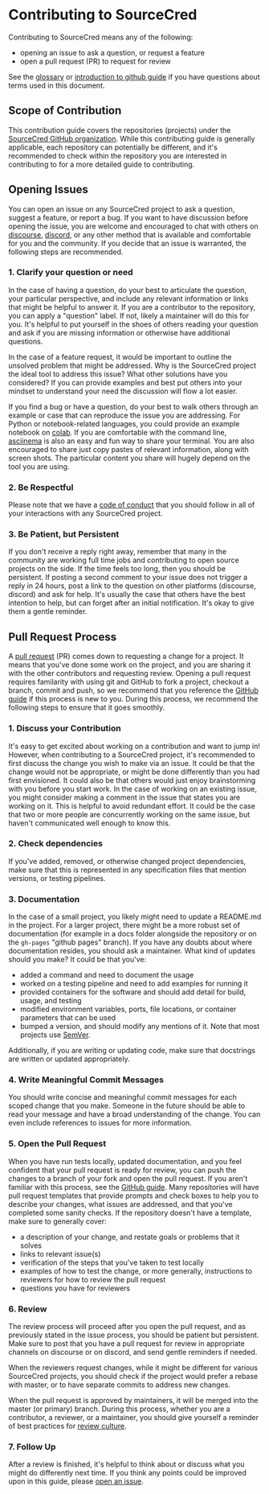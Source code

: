 # Contributing to SourceCred

Contributing to SourceCred means any of the following:

 - opening an issue to ask a question, or request a feature
 - open a pull request (PR) to request for review

See the [glossary](glossary.md) or [introduction to github guide](../guides/GITHUB.md) 
if you have questions about terms used in this document.

## Scope of Contribution

This contribution guide covers the repositories (projects) under the 
[SourceCred GitHub organization](https://github.com/sourcecred). While this contributing guide
is generally applicable, each repository can potentially be different, and it's
recommended to check within the repository you are interested
in contributing to for a more detailed guide to contributing.

## Opening Issues

You can open an issue on any SourceCred project to ask a question, suggest a feature,
or report a bug. If you want to have discussion before opening the issue, you are welcome 
and encouraged to chat with others on [discourse](discourse.sourcecred.io/h), [discord](https://discordapp.com/channels/453243919774253079/670490733077332000), or any other method that is available and comfortable for you
and the community. If you decide that an issue is warranted, the following steps
are recommended.

### 1. Clarify your question or need

In the case of having a question, do your best to articulate the question, your particular
perspective, and include any relevant information or links that might be helpful to answer it.
If you are a contributor to the repository, you can apply a "question" label. If not,
likely a maintainer will do this for you. It's helpful to put yourself in the shoes of 
others reading your question and ask if you are missing information or otherwise have additional questions.

In the case of a feature request, it would be important to outline the unsolved problem that might be addressed.
Why is the SourceCred project the ideal tool to address this issue? What other solutions
have you considered? If you can provide examples and best put others into your mindset
to understand your need the discussion will flow a lot easier. 

If you find a bug or have a question, do your best to walk others through an example or case
that can reproduce the issue you are addressing. For Python or notebook-related languages, you
could provide an example notebook on [colab](https://colab.research.google.com/notebooks/welcome.ipynb). 
If you are comfortable with the command line, [asciinema](https://asciinema.org/) is also an easy and fun
way to share your terminal. You are also encouraged to share just copy pastes of relevant information, along
with screen shots. The particular content you share will hugely depend on the tool you are using.

### 2. Be Respectful

Please note that we have a [code of conduct](CODE_OF_CONDUCT.md) that you should follow in
all of your interactions with any SourceCred project.

### 3. Be Patient, but Persistent

If you don't receive a reply right away, remember that many in the community are
working full time jobs and contributing to open source projects on the side. If the time
feels too long, then you should be persistent. If posting a second comment to your issue
does not trigger a reply in 24 hours, post a link to the question on other platforms 
(discourse, discord) and ask for help. It's usually the case that others have the
best intention to help, but can forget after an initial notification. It's okay
to give them a gentle reminder.

## Pull Request Process

A [pull request](https://help.github.com/en/github/collaborating-with-issues-and-pull-requests/about-pull-requests) (PR) comes down to requesting a change for a project. It means that you've done some work on the project,
and you are sharing it with the other contributors and requesting review. 
Opening a pull request requires familarity with using git and GitHub to
fork a project, checkout a branch, commit and push, so we recommend that you 
reference the [GitHub guide](../guides/GITHUB.md) if this process is new to you.
During this process, we recommend the following steps to ensure that it goes smoothly.

### 1. Discuss your Contribution

It's easy to get excited about working on a contribution and want to jump in!
However, when contributing to a SourceCred project, it's recommended to first discuss the change you wish to make via an issue.
It could be that the change would not be appropriate, or might be done differently than 
you had first envisioned. It could also be that others would just enjoy brainstorming 
with you before you start work. In the case of working on an existing issue, you might consider
making a comment in the issue that states you are working on it. This is helpful to
avoid redundant effort. It could be the case that two or more people are concurrently 
working on the same issue, but haven't communicated well enough to know this.

### 2. Check dependencies

If you've added, removed, or otherwise changed project dependencies, make sure that 
this is represented in any specification files that mention versions, or testing pipelines.

### 3. Documentation

In the case of a small project, you likely might need to update a README.md in the project.
For a larger project, there might be a more robust set of documentation (for example in a docs folder
alongside the repository or on the `gh-pages` "github pages" branch). If you have
any doubts about where documentation resides, you should ask a maintainer. What kind of updates
should you make? It could be that you've:

 - added a command and need to document the usage
 - worked on a testing pipeline and need to add examples for running it
 - provided containers for the software and should add detail for build, usage, and testing
 - modified environment variables, ports, file locations, or container parameters that can be used
 - bumped a version, and should modify any mentions of it. Note that most projects use [SemVer](http://semver.org/).

Additionally, if you are writing or updating code, make sure that docstrings are written
or updated appropriately.

### 4. Write Meaningful Commit Messages

You should write concise and meaningful commit messages for each scoped
change that you make. Someone in the future should be able to read your message
and have a broad understanding of the change. You can even include references
to issues for more information.

### 5. Open the Pull Request

When you have run tests locally, updated documentation, and you feel confident that your
pull request is ready for review, you can push the changes to a branch of your fork and
open the pull request. If you aren't familiar with this process, see the [GitHub guide](../guides/GITHUB.md).
Many repositories will have pull request templates that provide prompts and check boxes
to help you to describe your changes, what issues are addressed, and that you've completed
some sanity checks. If the repository doesn't have a template, make sure to generally cover:

 - a description of your change, and restate goals or problems that it solves
 - links to relevant issue(s)
 - verification of the steps that you've taken to test locally
 - examples of how to test the change, or more generally, instructions to reviewers for how to review the pull request
 - questions you have for reviewers

### 6. Review

The review process will proceed after you open the pull request, and as
previously stated in the issue process, you should be patient but persistent.
Make sure to post that you have a pull request for review in appropriate
channels on discourse or on discord, and send gentle reminders if needed.

When the reviewers request changes, while it might be different for various SourceCred
projects, you should check if the project would prefer a rebase with master,
or to have separate commits to address new changes.
 
When the pull request is approved by maintainers, it will be merged into the
master (or primary) branch. During this process, whether you are a contributor,
 a reviewer, or a maintainer, you should give yourself a reminder of best practices
for [review culture](../culture/review_culture.md).

### 7. Follow Up

After a review is finished, it's helpful to think about or discuss what you might
do differently next time. If you think any points could be improved upon in this
guide, please [open an issue](https://github.com/sourcecred/docs/issues).
